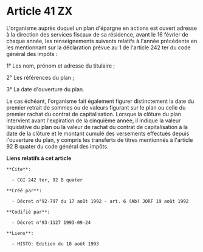# Article 41 ZX

L'organisme auprès duquel un plan d'épargne en actions est ouvert adresse à la direction des services fiscaux de sa
résidence, avant le 16 février de chaque année, les renseignements suivants relatifs à l'année précédente en les mentionnant
sur la déclaration prévue au 1 de l'article 242 ter du code général des impôts :

1° Les nom, prénom et adresse du titulaire ;

2° Les références du plan ;

3° La date d'ouverture du plan.

Le cas échéant, l'organisme fait également figurer distinctement la date du premier retrait de sommes ou de valeurs figurant
sur le plan ou celle du premier rachat du contrat de capitalisation. Lorsque la clôture du plan intervient avant l'expiration
de la cinquième année, il indique la valeur liquidative du plan ou la valeur de rachat du contrat de capitalisation à la date
de la clôture et le montant cumulé des versements effectués depuis l'ouverture du plan, y compris les transferts de titres
mentionnés à l'article 92 B quater du code général des impôts.

**Liens relatifs à cet article**

	**Cite**:

	  - CGI 242 ter, 92 B quater

	**Créé par**:

	  - Décret n°92-797 du 17 août 1992 - art. 6 (Ab) JORF 19 août 1992

	**Codifié par**:

	  - Décret n°93-1127 1993-09-24

	**Liens**:

	  - HISTO: Edition du 18 août 1993
